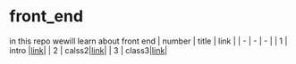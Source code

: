 # front_end
in this repo wewill learn about front end
| number | title | link |
| - | - | - |
| 1 | intro |[link](/classes/class1.md)|
| 2 | calss2|[link](/classes/class2.md)|
| 3 | class3|[link](/calsses/class3.md)|
